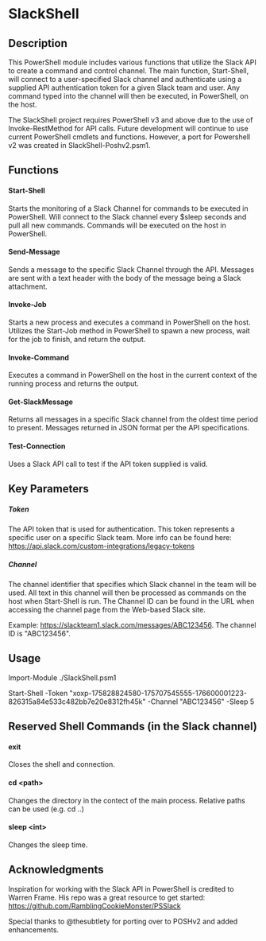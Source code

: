 # SlackShell

## Description
This PowerShell module includes various functions that utilize the Slack API to create a command and control channel. The main function, Start-Shell, will connect to a user-specified Slack channel and authenticate using a supplied API authentication token for a given Slack team and user.  Any command typed into the channel will then be executed, in PowerShell, on the host.

The SlackShell project requires PowerShell v3 and above due to the use of Invoke-RestMethod for API calls.  Future development will continue to use current PowerShell cmdlets and functions. However, a port for Powershell v2 was created in SlackShell-Poshv2.psm1.

## Functions
#### Start-Shell
Starts the monitoring of a Slack Channel for commands to be executed in PowerShell. Will connect to the Slack channel every $sleep seconds and pull all new commands.  Commands will be executed on the host in PowerShell.

#### Send-Message
Sends a message to the specific Slack Channel through the API. Messages are sent with a text header with the body of the message being a Slack attachment.

#### Invoke-Job
Starts a new process and executes a command in PowerShell on the host. Utilizes the Start-Job method in PowerShell to spawn a new process, wait for the job to finish, and return the output.

#### Invoke-Command
Executes a command in PowerShell on the host in the current context of the running process and returns the output.

#### Get-SlackMessage
Returns all messages in a specific Slack channel from the oldest time period to present. Messages returned in JSON format per the API specifications.

#### Test-Connection
Uses a Slack API call to test if the API token supplied is valid.

## Key Parameters
##### Token
The API token that is used for authentication.  This token represents a specific user on a specific Slack team.  More info can be found here: https://api.slack.com/custom-integrations/legacy-tokens

##### Channel
The channel identifier that specifies which Slack channel in the team will be used. All text in this channel will then be processed as commands on the host when Start-Shell is run.  The Channel ID can be found in the URL when accessing the channel page from the Web-based Slack site.

Example: https://slackteam1.slack.com/messages/ABC123456.  The channel ID is "ABC123456".

## Usage
Import-Module ./SlackShell.psm1

Start-Shell -Token "xoxp-175828824580-175707545555-176600001223-826315a84e533c482bb7e20e8312fh45k" -Channel "ABC123456" -Sleep 5

## Reserved Shell Commands (in the Slack channel)
#### exit
Closes the shell and connection.

#### cd \<path>
Changes the directory in the contect of the main process. Relative paths can be used (e.g. cd ..)

#### sleep \<int>
Changes the sleep time.

## Acknowledgments
Inspiration for working with the Slack API in PowerShell is credited to Warren Frame. His repo was a great resource to get started: https://github.com/RamblingCookieMonster/PSSlack

Special thanks to @thesubtlety for porting over to POSHv2 and added enhancements.

